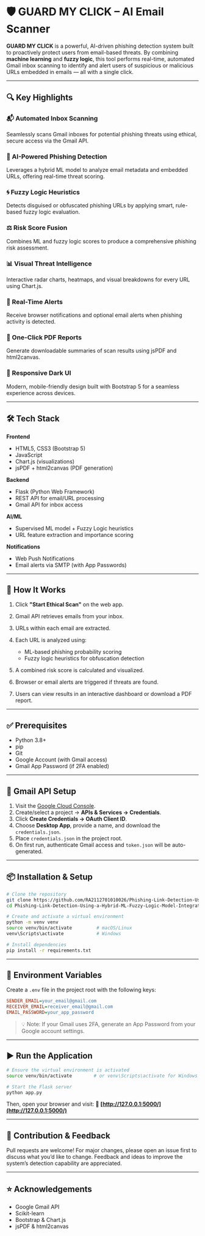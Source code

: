 # 🛡️ GUARD MY CLICK – AI Email Scanner

**GUARD MY CLICK** is a powerful, AI-driven phishing detection system built to proactively protect users from email-based threats. By combining **machine learning** and **fuzzy logic**, this tool performs real-time, automated Gmail inbox scanning to identify and alert users of suspicious or malicious URLs embedded in emails — all with a single click.

---

## 🔍 Key Highlights

### 📬 Automated Inbox Scanning

Seamlessly scans Gmail inboxes for potential phishing threats using ethical, secure access via the Gmail API.

### 🧠 AI-Powered Phishing Detection

Leverages a hybrid ML model to analyze email metadata and embedded URLs, offering real-time threat scoring.

### 🌀 Fuzzy Logic Heuristics

Detects disguised or obfuscated phishing URLs by applying smart, rule-based fuzzy logic evaluation.

### ⚖️ Risk Score Fusion

Combines ML and fuzzy logic scores to produce a comprehensive phishing risk assessment.

### 📊 Visual Threat Intelligence

Interactive radar charts, heatmaps, and visual breakdowns for every URL using Chart.js.

### 🚨 Real-Time Alerts

Receive browser notifications and optional email alerts when phishing activity is detected.

### 📄 One-Click PDF Reports

Generate downloadable summaries of scan results using jsPDF and html2canvas.

### 📱 Responsive Dark UI

Modern, mobile-friendly design built with Bootstrap 5 for a seamless experience across devices.

---

## 🛠 Tech Stack

**Frontend**

* HTML5, CSS3 (Bootstrap 5)
* JavaScript
* Chart.js (visualizations)
* jsPDF + html2canvas (PDF generation)

**Backend**

* Flask (Python Web Framework)
* REST API for email/URL processing
* Gmail API for inbox access

**AI/ML**

* Supervised ML model + Fuzzy Logic heuristics
* URL feature extraction and importance scoring

**Notifications**

* Web Push Notifications
* Email alerts via SMTP (with App Passwords)

---

## 🚀 How It Works

1. Click **"Start Ethical Scan"** on the web app.
2. Gmail API retrieves emails from your inbox.
3. URLs within each email are extracted.
4. Each URL is analyzed using:

   * ML-based phishing probability scoring
   * Fuzzy logic heuristics for obfuscation detection
5. A combined risk score is calculated and visualized.
6. Browser or email alerts are triggered if threats are found.
7. Users can view results in an interactive dashboard or download a PDF report.

---

## ✅ Prerequisites

* Python 3.8+
* pip
* Git
* Google Account (with Gmail access)
* Gmail App Password (if 2FA enabled)

---

## 🔧 Gmail API Setup

1. Visit the [Google Cloud Console](https://console.cloud.google.com/).
2. Create/select a project → **APIs & Services → Credentials**.
3. Click **Create Credentials → OAuth Client ID**.
4. Choose **Desktop App**, provide a name, and download the `credentials.json`.
5. Place `credentials.json` in the project root.
6. On first run, authenticate Gmail access and `token.json` will be auto-generated.

---

## 📦 Installation & Setup

```bash
# Clone the repository
git clone https://github.com/RA2112701010026/Phishing-Link-Detection-Using-a-Hybrid-ML-Fuzzy-Logic-Model-Integrated-with-Gmail-API.git
cd Phishing-Link-Detection-Using-a-Hybrid-ML-Fuzzy-Logic-Model-Integrated-with-Gmail-API

# Create and activate a virtual environment
python -m venv venv
source venv/bin/activate         # macOS/Linux
venv\Scripts\activate            # Windows

# Install dependencies
pip install -r requirements.txt
```

---

## 🔐 Environment Variables

Create a `.env` file in the project root with the following keys:

```ini
SENDER_EMAIL=your_email@gmail.com
RECEIVER_EMAIL=receiver_email@gmail.com
EMAIL_PASSWORD=your_app_password
```

> 💡 Note: If your Gmail uses 2FA, generate an App Password from your Google account settings.

---

## ▶️ Run the Application

```bash
# Ensure the virtual environment is activated
source venv/bin/activate        # or venv\Scripts\activate for Windows

# Start the Flask server
python app.py
```

Then, open your browser and visit:
📍 **[http://127.0.0.1:5000/](http://127.0.0.1:5000/)**

---

## 📣 Contribution & Feedback

Pull requests are welcome! For major changes, please open an issue first to discuss what you’d like to change.
Feedback and ideas to improve the system’s detection capability are appreciated.

---

## ⭐ Acknowledgements

* Google Gmail API
* Scikit-learn
* Bootstrap & Chart.js
* jsPDF & html2canvas

